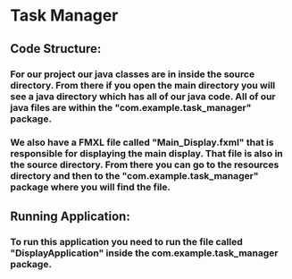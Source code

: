 # Task Manager


## Code Structure:
### For our project our java classes are in inside the source directory. From there if you open the main directory you will see a java directory which has all of our java code. All of our java files are within the "com.example.task_manager" package.

### We also have a FMXL file called "Main_Display.fxml" that is responsible for displaying the main display. That file is also in the source directory. From there you can go to the resources directory and then to the "com.example.task_manager" package where you will find the file.

## Running Application:

### To run this application you need to run the file called "DisplayApplication" inside the com.example.task_manager package.
